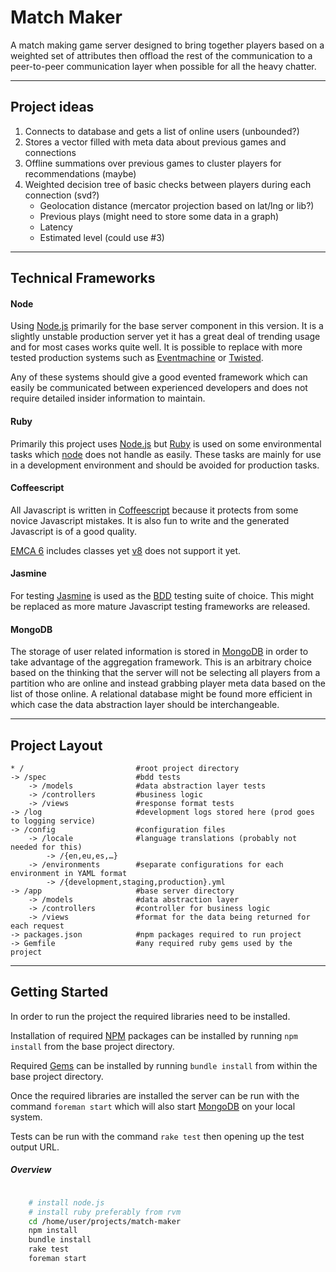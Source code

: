 # Match Maker

A match making game server designed to bring together players based on a weighted set of attributes then offload the rest of the communication to a peer-to-peer communication layer when possible for all the heavy chatter.

---

## Project ideas

1. Connects to database and gets a list of online users (unbounded?)
2. Stores a vector filled with meta data about previous games and connections
3. Offline summations over previous games to cluster players for recommendations (maybe)
4. Weighted decision tree of basic checks between players during each connection (svd?)
	+ Geolocation distance (mercator projection based on lat/lng or lib?)
	+ Previous plays (might need to store some data in a graph)
	+ Latency
	+ Estimated level (could use #3)

---

## Technical Frameworks

#### Node

Using [Node.js][node] primarily for the base server component in this version. It is a slightly unstable production server yet it has a great deal of trending usage and for most cases works quite well. It is possible to replace with more tested production systems such as [Eventmachine][em] or [Twisted][td].

Any of these systems should give a good evented framework which can easily be communicated between experienced developers and does not require detailed insider information to maintain.

#### Ruby

Primarily this project uses [Node.js][node] but [Ruby][ruby] is used on some environmental tasks which [node][node] does not handle as easily. These tasks are mainly for use in a development environment and should be avoided for production tasks.

#### Coffeescript

All Javascript is written in [Coffeescript][cs] because it protects from some novice Javascript mistakes. It is also fun to write and the generated Javascript is of a good quality.

[EMCA 6][emca] includes classes yet [v8][v8] does not support it yet.

#### Jasmine

For testing [Jasmine][jas] is used as the [BDD][bdd] testing suite of choice. This might be replaced as more mature Javascript testing frameworks are released.

#### MongoDB

The storage of user related information is stored in [MongoDB][mon] in order to take advantage of the aggregation framework. This is an arbitrary choice based on the thinking that the server will not be selecting all players from a partition who are online and instead grabbing player meta data based on the list of those online. A relational database might be found more efficient in which case the data abstraction layer should be interchangeable.

---

## Project Layout

	* /							#root project directory
	-> /spec					#bdd tests
		-> /models				#data abstraction layer tests
		-> /controllers			#business logic
		-> /views				#response format tests
	-> /log						#development logs stored here (prod goes to logging service)
	-> /config					#configuration files
		-> /locale				#language translations (probably not needed for this)
			-> /{en,eu,es,…}
		-> /environments		#separate configurations for each environment in YAML format
			-> /{development,staging,production}.yml
	-> /app						#base server directory
		-> /models				#data abstraction layer
		-> /controllers			#controller for business logic
		-> /views				#format for the data being returned for each request
	-> packages.json			#npm packages required to run project
	-> Gemfile					#any required ruby gems used by the project

---

## Getting Started

In order to run the project the required libraries need to be installed.

Installation of required [NPM][npm] packages can be installed by running ```npm install``` from the base project directory.

Required [Gems][gems] can be installed by running ```bundle install``` from within the base project directory.

Once the required libraries are installed the server can be run with the command ```foreman start``` which will also start [MongoDB][mon] on your local system.

Tests can be run with the command ```rake test``` then opening up the test output URL.

##### Overview

```bash

	# install node.js
	# install ruby preferably from rvm
	cd /home/user/projects/match-maker
	npm install
	bundle install
	rake test
	foreman start

```

[gems]: http://rubygems.org/
[node]: http://nodejs.org/
[haml]: http://haml.info/
[em]: http://rubyeventmachine.com/
[td]: http://twistedmatrix.com/
[cs]: http://coffeescript.org/
[emca]: http://en.wikipedia.org/wiki/ECMAScript
[v8]: http://code.google.com/p/v8/
[jas]: http://pivotal.github.com/jasmine/
[bdd]: http://en.wikipedia.org/wiki/Behavior-driven_development
[mon]: http://www.mongodb.org/
[ruby]: http://www.ruby-lang.org/
[npm]: https://npmjs.org/